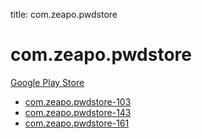 title: com.zeapo.pwdstore
# com.zeapo.pwdstore


[Google Play Store](https://play.google.com/store/apps/details?id=com.zeapo.pwdstore)


* [com.zeapo.pwdstore-103](./com.zeapo.pwdstore-103/)
* [com.zeapo.pwdstore-143](./com.zeapo.pwdstore-143/)
* [com.zeapo.pwdstore-161](./com.zeapo.pwdstore-161/)